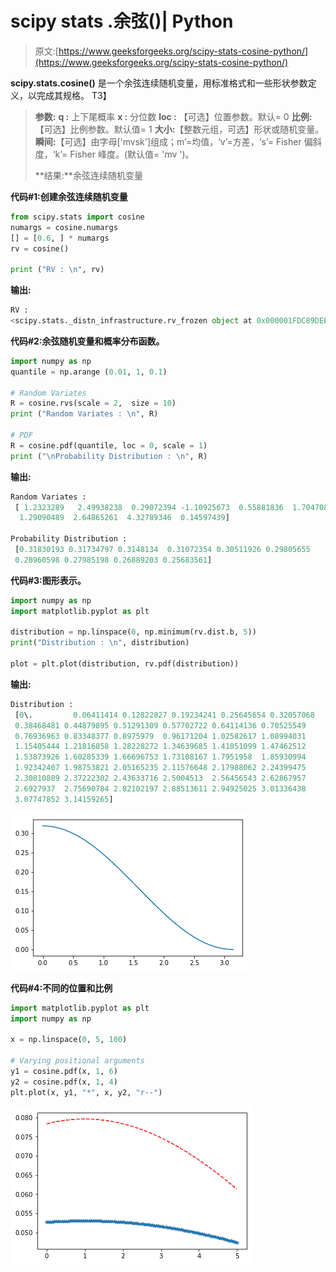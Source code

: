 # scipy stats .余弦()| Python

> 原文:[https://www.geeksforgeeks.org/scipy-stats-cosine-python/](https://www.geeksforgeeks.org/scipy-stats-cosine-python/)

**scipy.stats.cosine()** 是一个余弦连续随机变量，用标准格式和一些形状参数定义，以完成其规格。
T3】

> **参数:**
> **q :** 上下尾概率
> **x :** 分位数
> **loc :** 【可选】位置参数。默认= 0
> **比例:**【可选】比例参数。默认值= 1
> **大小:**【整数元组，可选】形状或随机变量。
> **瞬间:**【可选】由字母['mvsk']组成；m’=均值，‘v’=方差，‘s’= Fisher 偏斜度，‘k’= Fisher 峰度。(默认值= 'mv ')。
> 
> **结果:**余弦连续随机变量

**代码#1:创建余弦连续随机变量**

```py
from scipy.stats import cosine
numargs = cosine.numargs
[] = [0.6, ] * numargs
rv = cosine()

print ("RV : \n", rv)
```

**输出:**

```py
RV :  
<scipy.stats._distn_infrastructure.rv_frozen object at 0x000001FDC89DEE10>
```

**代码#2:余弦随机变量和概率分布函数。**

```py
import numpy as np
quantile = np.arange (0.01, 1, 0.1)

# Random Variates
R = cosine.rvs(scale = 2,  size = 10)
print ("Random Variates : \n", R)

# PDF
R = cosine.pdf(quantile, loc = 0, scale = 1)
print ("\nProbability Distribution : \n", R)
```

**输出:**

```py
Random Variates : 
 [ 1.2323289   2.49938238  0.29072394 -1.10925673  0.55881836  1.70470811
  1.29090489  2.64865261  4.32789346  0.14597439]

Probability Distribution : 
 [0.31830193 0.31734797 0.3148134  0.31072354 0.30511926 0.29805655
 0.28960598 0.27985198 0.26889203 0.25683561]
```

**代码#3:图形表示。**

```py
import numpy as np
import matplotlib.pyplot as plt

distribution = np.linspace(0, np.minimum(rv.dist.b, 5))
print("Distribution : \n", distribution)

plot = plt.plot(distribution, rv.pdf(distribution))
```

**输出:**

```py
Distribution : 
 [0\.         0.06411414 0.12822827 0.19234241 0.25645654 0.32057068
 0.38468481 0.44879895 0.51291309 0.57702722 0.64114136 0.70525549
 0.76936963 0.83348377 0.8975979  0.96171204 1.02582617 1.08994031
 1.15405444 1.21816858 1.28228272 1.34639685 1.41051099 1.47462512
 1.53873926 1.60285339 1.66696753 1.73108167 1.7951958  1.85930994
 1.92342407 1.98753821 2.05165235 2.11576648 2.17988062 2.24399475
 2.30810889 2.37222302 2.43633716 2.5004513  2.56456543 2.62867957
 2.6927937  2.75690784 2.82102197 2.88513611 2.94925025 3.01336438
 3.07747852 3.14159265]

```

![](img/336397a4563ad3950798711a1293f5a6.png)

**代码#4:不同的位置和比例**

```py
import matplotlib.pyplot as plt
import numpy as np

x = np.linspace(0, 5, 100)

# Varying positional arguments
y1 = cosine.pdf(x, 1, 6)
y2 = cosine.pdf(x, 1, 4)
plt.plot(x, y1, "*", x, y2, "r--")
```

![](img/ca8d32dd9e090ce47c61bf90ee65ffbf.png)